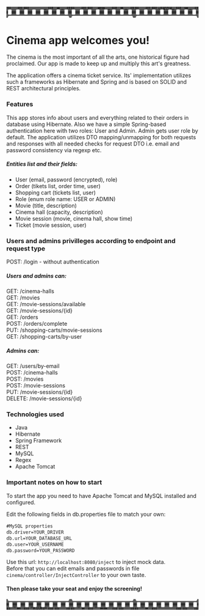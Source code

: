 ![](images/my-strip-top.svg)
# Cinema app welcomes you!
The cinema is the most important of all the arts, one historical figure had proclaimed. Our app is made to 
keep up and multiply this art's greatness.

The application offers a cinema ticket service. Its' implementation utilizes such a frameworks 
as Hibernate and Spring and is based on SOLID and REST architectural principles.

### Features

This app stores info about users and everything related to their orders in database using Hibernate. 
Also we have a simple Spring-based authentication here with two roles: User and Admin. 
Admin gets user role by default. 
The application utilizes DTO mapping/unmapping for both requests and responses with all needed 
checks for request DTO i.e. email and password consistency via regexp etc.

##### Entities list and their fields:

* User (email, password (encrypted), role)
* Order (tikets list, order time, user)
* Shopping cart (tickets list, user)
* Role (enum role name: USER or ADMIN)
* Movie (title, description)
* Cinema hall (capacity, description)
* Movie session (movie, cinema hall, show time)
* Ticket (movie session, user)

### Users and admins privilleges according to endpoint and request type

POST: /login - without authentication

##### Users and admins can:

GET: /cinema-halls<br>
GET: /movies<br>
GET: /movie-sessions/available<br>
GET: /movie-sessions/{id}<br>
GET: /orders<br>
POST: /orders/complete<br>
PUT: /shopping-carts/movie-sessions<br>
GET: /shopping-carts/by-user<br>

##### Admins can:

GET: /users/by-email<br>
POST: /cinema-halls<br>
POST: /movies<br>
POST: /movie-sessions<br>
PUT: /movie-sessions/{id}<br>
DELETE: /movie-sessions/{id}<br>

### Technologies used

* Java
* Hibernate
* Spring Framework
* REST
* MySQL
* Regex
* Apache Tomcat

### Important notes on how to start

To start the app you need to have Apache Tomcat and MySQL installed and configured.

Edit the following fields in db.properties file to match your own: 

```
#MySQL properties
db.driver=YOUR_DRIVER
db.url=YOUR_DATABASE_URL
db.user=YOUR_USERNAME
db.password=YOUR_PASSWORD
```

Use this url: ```http://localhost:8080/inject``` to inject mock data.<br>
Before that you can edit emails and passwords in file ```cinema/controller/InjectController``` to your own taste.

#### Then please take your seat and enjoy the screening!
![](images/my-strip-bottom.svg)   